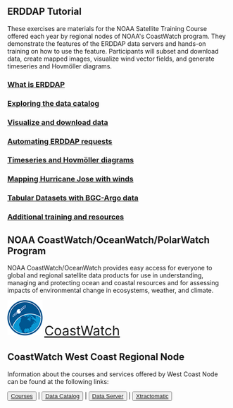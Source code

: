 ## ERDDAP Tutorial
These exercises are materials for the NOAA Satellite Training Course offered each year by regional nodes of NOAA's CoastWatch program. They demonstrate the features of the ERDDAP data servers and hands-on training on how to use the feature. Participants will subset and download data, create mapped images, visualize wind vector fields, and generate timeseries and Hovmöller diagrams.  

### [What is ERDDAP](01-Introduction.md)  

### [Exploring the data catalog](02-Catalog.md)  

### [Visualize and download data](03-Visualize.md)  

### [Automating ERDDAP requests](04-Erddapurl.md)  

### [Timeseries and Hovmöller diagrams](05-Hovmoller.md)  

### [Mapping Hurricane Jose with winds](06-Vectors.md)  

### [Tabular Datasets with BGC-Argo data](07-Tabledap.md)  

### [Additional training and resources](08-Resources.md)  


## NOAA CoastWatch/OceanWatch/PolarWatch Program

NOAA CoastWatch/OceanWatch provides easy access for everyone to global and regional satellite data products for use in understanding, managing and protecting ocean and coastal resources and for assessing impacts of environmental change in ecosystems, weather, and climate.  

![](images/cw_logo_80.png)  <span style="color:blue;font-size:30px;">[CoastWatch](https://coastwatch.noaa.gov/)</span>


## CoastWatch West Coast Regional Node  

Information about the courses and services offered by West Coast Node can be found at the following links:  

<button>[Courses](https://coastwatch.pfeg.noaa.gov/courses/satellite_course.html)</button> | 
<button>[Data Catalog](https://coastwatch.pfeg.noaa.gov/data.html)</button> | 
<button>[Data Server](https://coastwatch.pfeg.noaa.gov/erddapinfo/index.html)</button> | 
<button>[Xtractomatic](https://coastwatch.pfeg.noaa.gov/xtracto/)</button>
